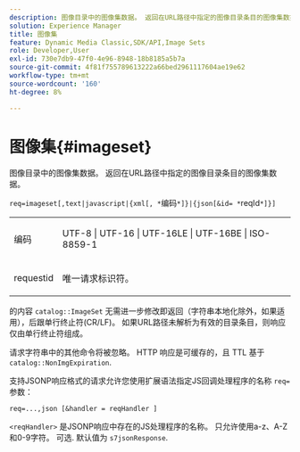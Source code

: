 ```yaml
---
description: 图像目录中的图像集数据。 返回在URL路径中指定的图像目录条目的图像集数据。
solution: Experience Manager
title: 图像集
feature: Dynamic Media Classic,SDK/API,Image Sets
role: Developer,User
exl-id: 730e7db9-47f0-4e96-8948-18b8185a5b7a
source-git-commit: 4f81f755789613222a66bed2961117604ae19e62
workflow-type: tm+mt
source-wordcount: '160'
ht-degree: 8%

---
```


# 图像集{#imageset}

图像目录中的图像集数据。 返回在URL路径中指定的图像目录条目的图像集数据。

`req=imageset[,text|javascript|{xml[, *`编码`*]}|{json[&id= *`reqId`*]}]`

<table id="simpletable_86FF9E59B11D4C408F0D932D46CC2F8E"> 
 <tr class="strow"> 
  <td class="stentry"> <p><span class="codeph"><span class="varname"> 编码</span></span> </p> </td> 
  <td class="stentry"> <p><span class="codeph"> UTF-8 | UTF-16 | UTF-16LE | UTF-16BE | ISO-8859-1</span> </p></td> 
 </tr> 
 <tr class="strow"> 
  <td class="stentry"> <p><span class="codeph"><span class="varname"> requestid</span></span> </p></td> 
  <td class="stentry"> <p>唯一请求标识符。 </p></td> 
 </tr> 
</table>

的内容 `catalog::ImageSet` 无需进一步修改即返回（字符串本地化除外，如果适用），后跟单行终止符(CR/LF)。 如果URL路径未解析为有效的目录条目，则响应仅由单行终止符组成。

请求字符串中的其他命令将被忽略。 HTTP 响应是可缓存的，且 TTL 基于 `catalog::NonImgExpiration`.

支持JSONP响应格式的请求允许您使用扩展语法指定JS回调处理程序的名称 `req=` 参数：

`req=...,json [&handler = reqHandler ]`

`<reqHandler>` 是JSONP响应中存在的JS处理程序的名称。 只允许使用a-z、A-Z和0-9字符。 可选. 默认值为 `s7jsonResponse`.
